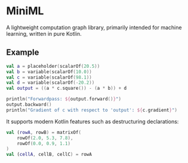 # MiniML
A lightweight computation graph library, primarily intended for machine learning, written in pure Kotlin.

## Example
```kotlin
val a = placeholder(scalarOf(20.5))
val b = variable(scalarOf(10.0))
val c = variable(scalarOf(98.1))
val d = variable(scalarOf(-20.2))
val output = ((a * c.square()) - (a * b)) + d

println("Forwardpass: ${output.forward()}")
output.backward()
println("Gradient of c with respect to 'output': ${c.gradient}")
```

It supports modern Kotlin features such as destructuring declarations:

```kotlin
val (rowA, rowB) = matrixOf(
    rowOf(2.0, 5.3, 7.8),
    rowOf(0.0, 0.9, 1.1)
)
val (cellA, cellB, cellC) = rowA
```
